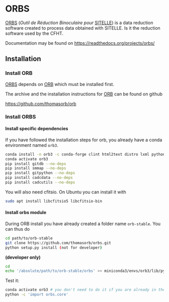 # ORBS

[ORBS](https://github.com/thomasorb/orbs) (*Outil de Réduction Binoculaire pour* [SITELLE](http://www.cfht.hawaii.edu/Instruments/Sitelle)) is a data
reduction software created to process data obtained with
SITELLE. Is it the reduction software used by the CFHT.

Documentation may be found on https://readthedocs.org/projects/orbs/

## Installation


### Install ORB
   
[ORBS](https://github.com/thomasorb/orbs) depends on
[ORB](https://github.com/thomasorb/orb) which must be installed
first.

The archive and the installation instructions for
[ORB](https://github.com/thomasorb/orb) can be found on github

https://github.com/thomasorb/orb


### Install ORBS


#### Install specific dependencies

If you have followed the installation steps for orb, you already have a conda environment named `orb3`.
```bash
conda install -n orb3 -c conda-forge clint html2text distro lxml python-magic
conda activate orb3
pip install gitdb --no-deps 
pip install smmap --no-deps
pip install gitpython --no-deps
pip install cadcdata --no-deps
pip install cadcutils --no-deps
```

You will also need cfitsio. On Ubuntu you can install it with
``` bash
sudo apt install libcfitsio5 libcfitsio-bin
```
#### Install orbs module

During ORB install you have already created a folder name `orb-stable`. You can thus do

```bash
cd path/to/orb-stable
git clone https://github.com/thomasorb/orbs.git
python setup.py install (not for developer)
```
**(developer only)**
```bash
cd
echo '/absolute/path/to/orb-stable/orbs' >> miniconda3/envs/orb3/lib/python3.7/site-packages/conda.pth
```

Test it:
```bash
conda activate orb3 # you don't need to do it if you are already in the orb3 environment
python -c 'import orbs.core'
```
